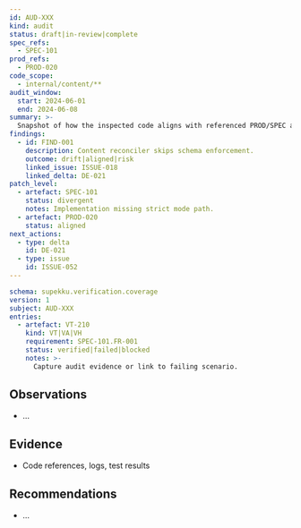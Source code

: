 ```yaml
---
id: AUD-XXX
kind: audit
status: draft|in-review|complete
spec_refs:
  - SPEC-101
prod_refs:
  - PROD-020
code_scope:
  - internal/content/**
audit_window:
  start: 2024-06-01
  end: 2024-06-08
summary: >-
  Snapshot of how the inspected code aligns with referenced PROD/SPEC artefacts.
findings:
  - id: FIND-001
    description: Content reconciler skips schema enforcement.
    outcome: drift|aligned|risk
    linked_issue: ISSUE-018
    linked_delta: DE-021
patch_level:
  - artefact: SPEC-101
    status: divergent
    notes: Implementation missing strict mode path.
  - artefact: PROD-020
    status: aligned
next_actions:
  - type: delta
    id: DE-021
  - type: issue
    id: ISSUE-052
---
```


```yaml supekku:verification.coverage@v1
schema: supekku.verification.coverage
version: 1
subject: AUD-XXX
entries:
  - artefact: VT-210
    kind: VT|VA|VH
    requirement: SPEC-101.FR-001
    status: verified|failed|blocked
    notes: >-
      Capture audit evidence or link to failing scenario.
```

## Observations
- …

## Evidence
- Code references, logs, test results

## Recommendations
- …
